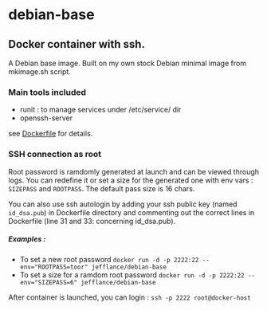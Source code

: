 # debian-base

## Docker container with ssh.

A Debian base image. Built on my own stock Debian minimal image from mkimage.sh script.


### Main tools included
- runit : to manage services under /etc/service/ dir
- openssh-server

see [Dockerfile](https://hub.docker.com/r/jefflance/debian-base/~/dockerfile/) for details.


### SSH connection as root
Root password is ramdomly generated at launch and can be viewed through logs.
You can redefine it or set a size for the generated one with env vars : `SIZEPASS` and `ROOTPASS`.
The default pass size is 16 chars.

You can also use ssh autologin by adding your ssh public key (named `id_dsa.pub`) in Dockerfile directory and commenting out the correct lines in Dockerfile (line 31 and 33: concerning id_dsa.pub).

##### Examples :
- To set a new root password
`docker run -d -p 2222:22 --env="ROOTPASS=toor" jefflance/debian-base`
- To set a size for a ramdom root password
`docker run -d -p 2222:22 --env="SIZEPASS=6" jefflance/debian-base`

After container is launched, you can login :
`ssh -p 2222 root@docker-host`
